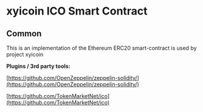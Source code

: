 # xyicoin ICO Smart Contract

## Common

This is an implementation of the Ethereum ERC20 smart-contract is used by project xyicoin

<b>Plugins / 3rd party tools:</b>

[https://github.com/OpenZeppelin/zeppelin-solidity/](https://github.com/OpenZeppelin/zeppelin-solidity/)

[https://github.com/TokenMarketNet/ico](https://github.com/TokenMarketNet/ico)